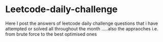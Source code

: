 # Leetcode-daily-challenge
Here I post the answers of leetcode daily challenge questions that i have attempted or solved all throughout the month .....also the appraoches i.e. from brute force to the best optimised ones
